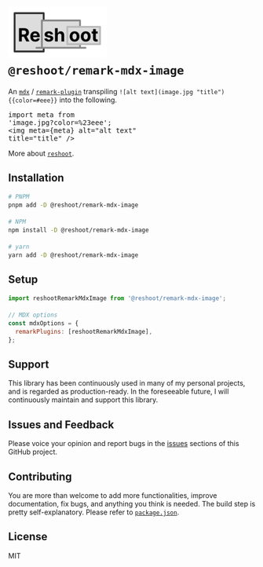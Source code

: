 # <img src="https://raw.githubusercontent.com/billykwok/reshoot/main/logo.png" width="200" alt="Reshoot logo" /><br/>`@reshoot/remark-mdx-image`

An [`mdx`](https://mdxjs.com) / [`remark-plugin`](https://github.com/remarkjs/remark) transpiling `![alt text](image.jpg "title"){{color=#eee}}` into the following.<pre lang="mdx">import meta from 'image.jpg?color=%23eee';<br/>&lt;img meta={meta} alt=&quot;alt text&quot; title=&quot;title&quot; /&gt;</pre>

More about [`reshoot`](https://github.com/billykwok/reshoot).

## Installation

```sh
# PNPM
pnpm add -D @reshoot/remark-mdx-image

# NPM
npm install -D @reshoot/remark-mdx-image

# yarn
yarn add -D @reshoot/remark-mdx-image
```

## Setup

```js
import reshootRemarkMdxImage from '@reshoot/remark-mdx-image';

// MDX options
const mdxOptions = {
  remarkPlugins: [reshootRemarkMdxImage],
};
```

## Support

This library has been continuously used in many of my personal projects, and is regarded as production-ready. In the foreseeable future, I will continuously maintain and support this library.

## Issues and Feedback

Please voice your opinion and report bugs in the [issues](https://github.com/billykwok/reshoot/issues) sections of this GitHub project.

## Contributing

You are more than welcome to add more functionalities, improve documentation, fix bugs, and anything you think is needed. The build step is pretty self-explanatory. Please refer to [`package.json`](https://github.com/billykwok/reshoot/blob/main/package.json).

## License

MIT
